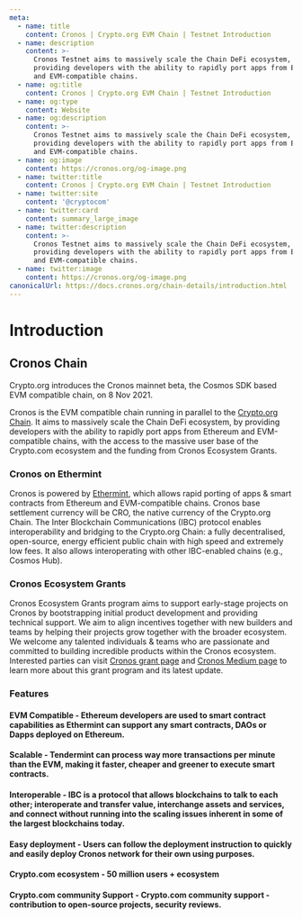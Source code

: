 ```yaml
---
meta:
  - name: title
    content: Cronos | Crypto.org EVM Chain | Testnet Introduction
  - name: description
    content: >-
      Cronos Testnet aims to massively scale the Chain DeFi ecosystem, by
      providing developers with the ability to rapidly port apps from Ethereum
      and EVM-compatible chains.
  - name: og:title
    content: Cronos | Crypto.org EVM Chain | Testnet Introduction
  - name: og:type
    content: Website
  - name: og:description
    content: >-
      Cronos Testnet aims to massively scale the Chain DeFi ecosystem, by
      providing developers with the ability to rapidly port apps from Ethereum
      and EVM-compatible chains.
  - name: og:image
    content: https://cronos.org/og-image.png
  - name: twitter:title
    content: Cronos | Crypto.org EVM Chain | Testnet Introduction
  - name: twitter:site
    content: '@cryptocom'
  - name: twitter:card
    content: summary_large_image
  - name: twitter:description
    content: >-
      Cronos Testnet aims to massively scale the Chain DeFi ecosystem, by
      providing developers with the ability to rapidly port apps from Ethereum
      and EVM-compatible chains.
  - name: twitter:image
    content: https://cronos.org/og-image.png
canonicalUrl: https://docs.cronos.org/chain-details/introduction.html
---
```


# Introduction

## Cronos Chain

Crypto.org introduces the Cronos mainnet beta, the Cosmos SDK based EVM compatible chain, on 8 Nov 2021.

Cronos is the EVM compatible chain running in parallel to the [Crypto.org Chain](https://crypto.org/docs/). It aims to massively scale the Chain DeFi ecosystem, by providing developers with the ability to rapidly port apps from Ethereum and EVM-compatible chains, with the access to the massive user base of the Crypto.com ecosystem and the funding from Cronos Ecosystem Grants.

### Cronos on Ethermint

Cronos is powered by [Ethermint](https://github.com/tharsis/ethermint), which allows rapid porting of apps & smart contracts from Ethereum and EVM-compatible chains. Cronos base settlement currency will be CRO, the native currency of the Crypto.org Chain. The Inter Blockchain Communications (IBC) protocol enables interoperability and bridging to the Crypto.org Chain: a fully decentralised, open-source, energy efficient public chain with high speed and extremely low fees. It also allows interoperating with other IBC-enabled chains (e.g., Cosmos Hub).

### Cronos Ecosystem Grants

Cronos Ecosystem Grants program aims to support early-stage projects on Cronos by bootstrapping initial product development and providing technical support. We aim to align incentives together with new builders and teams by helping their projects grow together with the broader ecosystem. We welcome any talented individuals & teams who are passionate and committed to building incredible products within the Cronos ecosystem. Interested parties can visit [Cronos grant page](https://cronos.org/grants) and [Cronos Medium page](https://medium.com/cronos-chain) to learn more about this grant program and its latest update.

### Features

#### **EVM Compatible** - Ethereum developers are used to smart contract capabilities as Ethermint can support any smart contracts, DAOs or Dapps deployed on Ethereum.

#### **Scalable** - Tendermint can process way more transactions per minute than the EVM, making it faster, cheaper and greener to execute smart contracts.

#### **Interoperable** - IBC is a protocol that allows blockchains to talk to each other; interoperate and transfer value, interchange assets and services, and connect without running into the scaling issues inherent in some of the largest blockchains today.

#### **Easy deployment** - Users can follow the deployment instruction to quickly and easily deploy Cronos network for their own using purposes.

#### **Crypto.com ecosystem** - 50 million users + ecosystem

#### **Crypto.com community Support** - Crypto.com community support - contribution to open-source projects, security reviews.
